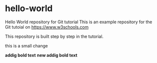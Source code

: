 # hello-world
Hello World repository for Git tutorial
This is an example repository for the Git tutoial on https://www.w3schools.com

This repository is built step by step in the tutorial.

this is a small change

**addig bold text**
**new addig bold text**
